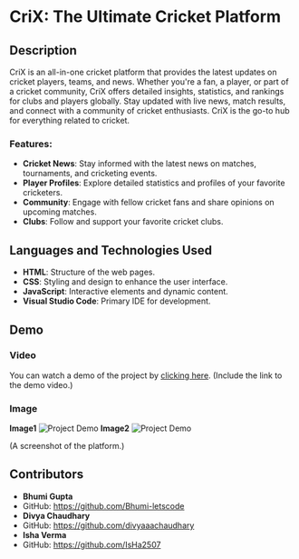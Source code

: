 # CriX: The Ultimate Cricket Platform

## Description
CriX is an all-in-one cricket platform that provides the latest updates on cricket players, teams,  and news. Whether you're a fan, a player, or part of a cricket community, CriX offers detailed insights, statistics, and rankings for clubs and players globally. Stay updated with live news, match results, and connect with a community of cricket enthusiasts. CriX is the go-to hub for everything related to cricket.

### Features:
- **Cricket News**: Stay informed with the latest news on matches, tournaments, and cricketing events.
- **Player Profiles**: Explore detailed statistics and profiles of your favorite cricketers.
- **Community**: Engage with fellow cricket fans and share opinions on upcoming matches.
- **Clubs**: Follow and support your favorite cricket clubs.

## Languages and Technologies Used
- **HTML**: Structure of the web pages.
- **CSS**: Styling and design to enhance the user interface.
- **JavaScript**: Interactive elements and dynamic content.
- **Visual Studio Code**: Primary IDE for development.

## Demo
### Video
You can watch a demo of the project by [clicking here](#). (Include the link to the demo video.)

### Image
**Image1**
![Project Demo](https://github.com/user-attachments/assets/0acf35ec-9801-4479-b356-8294766d9393)
**Image2**
![Project Demo](https://github.com/user-attachments/assets/ad5caede-4b75-4c19-b463-2294a126d461)

 
(A screenshot of the platform.)

## Contributors
- **Bhumi Gupta**
- GitHub: https://github.com/Bhumi-letscode 
- **Divya Chaudhary**
- GitHub: https://github.com/divyaaachaudhary
- **Isha Verma**
- GitHub: https://github.com/IsHa2507
